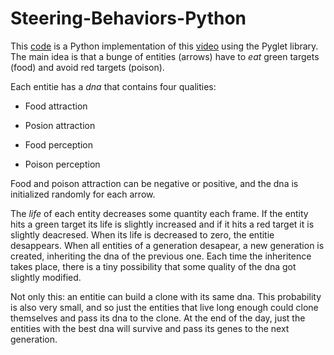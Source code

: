 # Steering-Behaviors-Python
This [code](https://github.com/AniolSala/Steering-Behaviors-Python/tree/gh-pages/Code) is a Python implementation of this [video](https://www.youtube.com/watch?v=flxOkx0yLrY&t=)
using the Pyglet library. The main idea is that a bunge of entities (arrows) have to *eat* green targets (food) and avoid red targets (poison).

Each entitie has a *dna* that contains four qualities:

* Food attraction

* Posion attraction

* Food perception

* Poison perception

Food and poison attraction can be negative or positive, and the dna is initialized randomly for each arrow.

The *life* of each entity decreases some quantity each frame. If the entity hits a green target its life is slightly increased and if it hits a
red target it is slightly deacresed. When its life is decreased to zero, the entitie desappears. When all entities of a generation desapear,
a new generation is created, inheriting the dna of the previous one. Each time the inheritence takes place, there is a tiny possibility that
some quality of the dna got slightly modified.

Not only this: an entitie can build a clone with its same dna. This probability is also very small, and so just the entities that live long enough could clone themselves and 
pass its dna to the clone. At the end of the day, just the entities with the best dna will survive and pass its genes to the next generation. 

